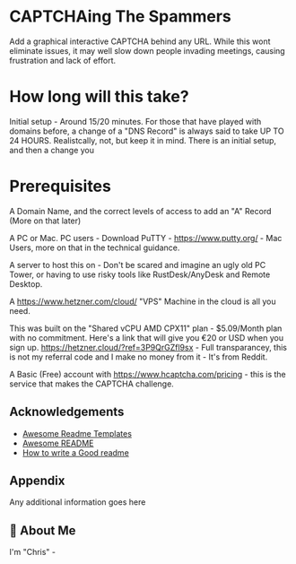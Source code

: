 
# CAPTCHAing The Spammers

Add a graphical interactive CAPTCHA behind any URL. While this wont  eliminate issues, it may well slow down people invading meetings, causing frustration and lack of effort. 

# How long will this take?

Initial setup - Around 15/20 minutes. For those that have played with domains before, a change of a "DNS Record" is always said to take UP TO 24 HOURS. Realistcally, not, but keep it in mind. There is an initial setup, and then a change you 

# Prerequisites 

A Domain Name, and the correct levels of access to add an "A" Record (More on that later)

A PC or Mac. PC users - Download PuTTY - https://www.putty.org/ - Mac Users, more on that in the technical guidance. 

A server to host this on - Don't be scared and imagine an ugly old PC Tower, or having to use risky tools like RustDesk/AnyDesk and Remote Desktop. 

A https://www.hetzner.com/cloud/ "VPS" Machine in the cloud is all you need.

This was built on the "Shared vCPU AMD CPX11" plan - $5.09/Month plan with no commitment. Here's a link that will give you €⁠20 or USD when you sign up. https://hetzner.cloud/?ref=3P9QrGZfl9sx - Full transparancey, this is not my referral code and I make no money from it - It's from Reddit. 

A Basic (Free) account with https://www.hcaptcha.com/pricing - this is the service that makes the CAPTCHA challenge. 






## Acknowledgements

 - [Awesome Readme Templates](https://awesomeopensource.com/project/elangosundar/awesome-README-templates)
 - [Awesome README](https://github.com/matiassingers/awesome-readme)
 - [How to write a Good readme](https://bulldogjob.com/news/449-how-to-write-a-good-readme-for-your-github-project)


## Appendix

Any additional information goes here


## 🚀 About Me
I'm "Chris" -

